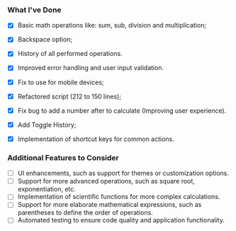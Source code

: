 ### What I've Done

- [X]  Basic math operations like: sum, sub, division and multiplication;

- [X] Backspace option;

- [X] History of all performed operations.

- [X] Improved error handling and user input validation.

- [X] Fix to use for mobile devices;

- [X] Refactored script (212 to 150 lines);

- [X] Fix bug to add a number after to calculate (Improving user experience).

- [X] Add Toggle History;

- [X] Implementation of shortcut keys for common actions.

### Additional Features to Consider

- [ ] UI enhancements, such as support for themes or customization options.
- [ ] Support for more advanced operations, such as square root, exponentiation, etc.
- [ ] Implementation of scientific functions for more complex calculations.
- [ ] Support for more elaborate mathematical expressions, such as parentheses to define the order of operations.
- [ ] Automated testing to ensure code quality and application functionality.
